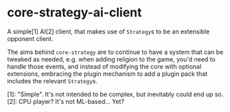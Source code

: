 # core-strategy-ai-client

A simple[1] AI[2] client, that makes use of `Strategy`s to be an extensible opponent client.

The aims behind `core-strategy` are to continue to have a system that can be tweaked as needed, e.g. when adding
religion to the game, you'd need to handle those events, and instead of modifying the core with optional extensions,
embracing the plugin mechanism to add a plugin pack that includes the relevant `Strategy`s.

[1]: "Simple". It's not intended to be complex, but inevitably could end up so.
[2]: CPU player? It's not ML-based... Yet?
